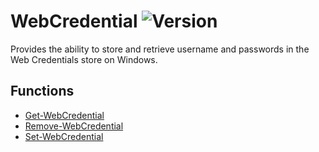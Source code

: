 # WebCredential ![Version](https://img.shields.io/myget/dcjulian29-powershell/v/WebCredential)

Provides the ability to store and retrieve username and passwords in the Web Credentials store on Windows.

## Functions

- [Get-WebCredential](docs/Get-WebCredential)
- [Remove-WebCredential](docs/Remove-WebCredential)
- [Set-WebCredential](docs/Set-WebCredential)
